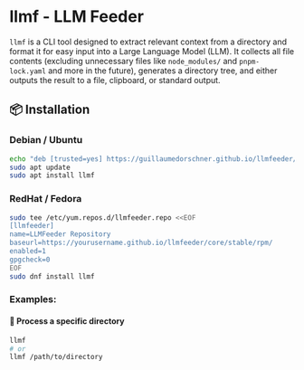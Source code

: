 # llmf - LLM Feeder

`llmf` is a CLI tool designed to extract relevant context from a directory and format it for easy input into a Large Language Model (LLM). It collects all file contents (excluding unnecessary files like `node_modules/` and `pnpm-lock.yaml` and more in the future), generates a directory tree, and either outputs the result to a file, clipboard, or standard output.

## 📦 Installation

### Debian / Ubuntu

```sh
echo "deb [trusted=yes] https://guillaumedorschner.github.io/llmfeeder/core/stable/apt/ ./" | sudo tee /etc/apt/sources.list.d/llmfeeder.list
sudo apt update
sudo apt install llmf
```

### RedHat / Fedora

```sh
sudo tee /etc/yum.repos.d/llmfeeder.repo <<EOF
[llmfeeder]
name=LLMFeeder Repository
baseurl=https://yourusername.github.io/llmfeeder/core/stable/rpm/
enabled=1
gpgcheck=0
EOF
sudo dnf install llmf
```

### Examples:

#### 📂 Process a specific directory

```sh
llmf
# or
llmf /path/to/directory
```
